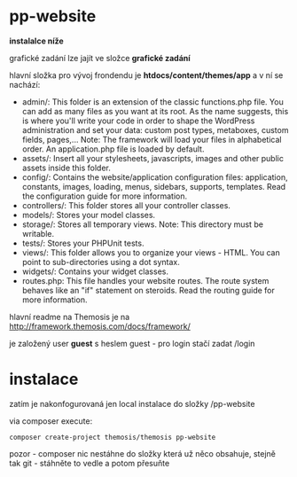 # pp-website

**instalalce níže**

grafické zadání lze jajít ve složce **grafické zadání**

hlavní složka pro vývoj frondendu je **htdocs/content/themes/app** a v ní se nachází:

* admin/: This folder is an extension of the classic functions.php file. You can add as many files as you want at its root. As the name suggests, this is where you'll write your code in order to shape the WordPress administration and set your data: custom post types, metaboxes, custom fields, pages,... Note: The framework will load your files in alphabetical order. An application.php file is loaded by default.
* assets/: Insert all your stylesheets, javascripts, images and other public assets inside this folder.
* config/: Contains the website/application configuration files: application, constants, images, loading, menus, sidebars, supports, templates. Read the configuration guide for more information.
* controllers/: This folder stores all your controller classes.
* models/: Stores your model classes.
* storage/: Stores all temporary views. Note: This directory must be writable.
* tests/: Stores your PHPUnit tests.
* views/: This folder allows you to organize your views - HTML. You can point to sub-directories using a dot syntax.
* widgets/: Contains your widget classes.
* routes.php: This file handles your website routes. The route system behaves like an "if" statement on steroids. Read the routing guide for more information.

hlavní readme na Themosis je na http://framework.themosis.com/docs/framework/

je založený user **guest** s heslem guest - pro login stačí zadat /login

# instalace
zatím je nakonfogurovaná jen local instalace do složky /pp-website

via composer execute: 

    composer create-project themosis/themosis pp-website
    
pozor - composer nic nestáhne do složky která už něco obsahuje, stejně tak git - stáhněte to vedle a potom přesuňte
